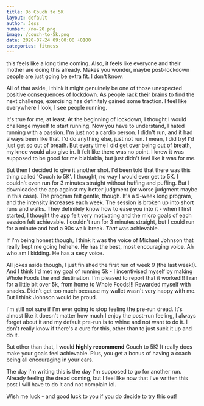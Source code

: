 ```yaml
---
title: Do Couch to 5K
layout: default
author: Jess
number: /no-20.png
image: /couch-to-5k.png
date: 2020-07-24 09:00:00 +0100
categories: fitness
---
```


this feels like a long time coming. Also, it feels like everyone and their mother are doing this already. Makes you wonder, maybe post-lockdown people are just going be extra fit. I don't know.

All of that aside, I think it might genuinely be one of those unexpected positive consequences of lockdown. As people rack their brains to find the next challenge, exercising has definitely gained some traction. I feel like everywhere I look, I see people running.

It's true for me, at least. At the beginning of lockdown, I thought I would challenge myself to start running. Now you have to understand, I hated running with a passion. I'm just not a cardio person. I didn't run, and it had always been like that. I'd do anything else, just not run. I mean, I did try! I'd just get so out of breath. But every time I did get over being out of breath, my knee would also give in. It felt like there was no point. I knew it was supposed to be good for me blablabla, but just didn't feel like it was for me.

But then I decided to give it another shot. I'd been told that there was this thing called 'Couch to 5K'. I thought, no way I would ever get to 5K. I couldn't even run for 3 minutes straight without huffing and puffing. But I downloaded the app against my better judgment (or worse judgment maybe in this case). The program felt gentle, though. It's a 9-week long program, and the intensity increases each week. The session is broken up into short runs and walks. They definitely know how to ease you into it - when I first started, I thought the app felt very motivating and the micro goals of each session felt achievable. I couldn't run for 3 minutes straight, but I could run for a minute and had a 90s walk break. *That* was achievable.

If I'm being honest though, I think it was the voice of Michael Johnson that really kept me going hehehe. He has the best, most encouraging voice. Ah who am I kidding. He has a sexy voice.

All jokes aside though, I just finished the first run of week 9 (the last week!). And I think I'd met my goal of running 5k - I incentivised myself by making Whole Foods the end destination. I'm pleased to report that it worked!!! I ran for a little bit over 5k, from home to Whole Foods!!! Rewarded myself with snacks. Didn't get too much because my wallet wasn't very happy with me. But I think Johnson would be proud.

I'm still not sure if I'm ever going to stop feeling the pre-run dread. It's almost like it doesn't matter how much I enjoy the post-run feeling, I always forget about it and my default pre-run is to whine and not want to do it. I don't really know if there's a cure for this, other than to just suck it up and do it.

But other than that, I would **highly recommend** Couch to 5K! It really does make your goals feel achievable. Plus, you get a bonus of having a coach being all encouraging in your ears.

The day I'm writing this is the day I'm supposed to go for another run. Already feeling the dread coming, but I feel like now that I've written this post I will have to do it and not complain lol.

Wish me luck - and good luck to you if you do decide to try this out!






